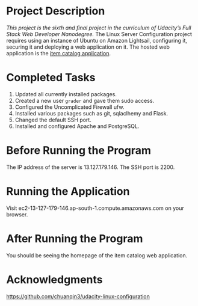 # Project Description
_This project is the sixth and final project in the curriculum of Udacity’s Full Stack Web Developer Nanodegree._
The Linux Server Configuration project requires using an instance of Ubuntu on Amazon Lightsail, configuring it, securing it and deploying a web application on it. The hosted web application is the [item catalog application](https://github.com/dmahely/item-catalog).

# Completed Tasks
1. Updated all currently installed packages.
2. Created a new user `grader` and gave them sudo access. 
3. Configured the Uncomplicated Firewall ufw.
4. Installed various packages such as git, sqlaclhemy and Flask.
5. Changed the default SSH port.
6. Installed and configured Apache and PostgreSQL.

# Before Running the Program
The IP address of the server is 13.127.179.146. The SSH port is 2200.

# Running the Application
Visit ec2-13-127-179-146.ap-south-1.compute.amazonaws.com on your browser.

# After Running the Program
You should be seeing the homepage of the item catalog web application.

# Acknowledgments
https://github.com/chuanqin3/udacity-linux-configuration
